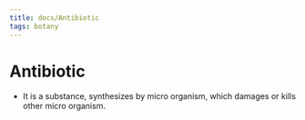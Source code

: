 ```yaml
---
title: docs/Antibiotic
tags: botany
---
```


# Antibiotic
- It is a substance, synthesizes by micro organism, which damages or kills other micro organism.